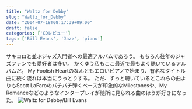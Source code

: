 ```yaml
---
title: "Waltz for Debby"
slug: "Waltz_for_Debby"
date: "2004-07-18T08:17:39+09:00"
draft: false
categories: ['CDレビュー']
tags: ['Bill Evans', 'Jazz', 'piano']
---
```


サキコロと並ぶジャズ入門者への最適アルバムであろう。 もちろん往年のジャズファンでも愛好者は多い。 かくゆう私もここ最近で最もよく聴いているアルバムだ。 My Foolish Heartのなんともエロいピアノで始まり、有名なタイトル曲に続く流れは本当にうっとりする。 ただ、ずっと聴いているとこれらの曲よりもScott LaFaroのバチバチ弾くベースが印象的なMilestonesや、My Romanceなどのようなインタープレイが随所に見られる曲のほうが好きになった。 ![Waltz for Debby/Bill Evans](/wp-content/archives/20040718.jpg)